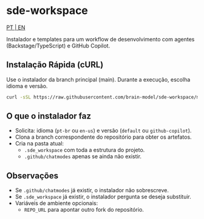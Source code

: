 # sde-workspace

[PT | EN](./README.en.md)

Instalador e templates para um workflow de desenvolvimento com agentes (Backstage/TypeScript) e GitHub Copilot.

## Instalação Rápida (cURL)

Use o instalador da branch principal (main). Durante a execução, escolha idioma e versão.

```bash
curl -sSL https://raw.githubusercontent.com/brain-model/sde-workspace/main/install.sh | bash
```

## O que o instalador faz

- Solicita: idioma (`pt-br` ou `en-us`) e versão (`default` ou `github-copilot`).
- Clona a branch correspondente do repositório para obter os artefatos.
- Cria na pasta atual:
  - `.sde_workspace` com toda a estrutura do projeto.
  - `.github/chatmodes` apenas se ainda não existir.

## Observações

- Se `.github/chatmodes` já existir, o instalador não sobrescreve.
- Se `.sde_workspace` já existir, o instalador pergunta se deseja substituir.
- Variáveis de ambiente opcionais:
  - `REPO_URL` para apontar outro fork do repositório.
